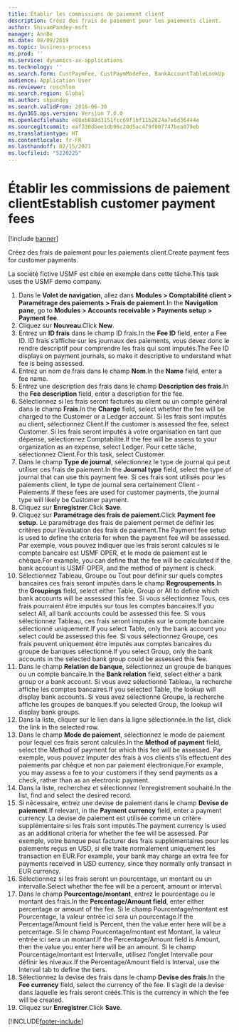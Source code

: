 ```yaml
---
title: Établir les commissions de paiement client
description: Créez des frais de paiement pour les paiements client.
author: ShivamPandey-msft
manager: AnnBe
ms.date: 08/09/2019
ms.topic: business-process
ms.prod: ''
ms.service: dynamics-ax-applications
ms.technology: ''
ms.search.form: CustPaymFee, CustPaymModeFee, BankAccountTableLookUp
audience: Application User
ms.reviewer: roschlom
ms.search.region: Global
ms.author: shpandey
ms.search.validFrom: 2016-06-30
ms.dyn365.ops.version: Version 7.0.0
ms.openlocfilehash: e88eb888d3151fcc69f1bf11b2624a7e6d36444e
ms.sourcegitcommit: eaf330dbee1db96c20d5ac479f007747bea079eb
ms.translationtype: HT
ms.contentlocale: fr-FR
ms.lasthandoff: 02/15/2021
ms.locfileid: "5220225"
---
```

# <a name="establish-customer-payment-fees"></a><span data-ttu-id="ee172-103">Établir les commissions de paiement client</span><span class="sxs-lookup"><span data-stu-id="ee172-103">Establish customer payment fees</span></span>

[!include [banner](../../includes/banner.md)]

<span data-ttu-id="ee172-104">Créez des frais de paiement pour les paiements client.</span><span class="sxs-lookup"><span data-stu-id="ee172-104">Create payment fees for customer payments.</span></span>

<span data-ttu-id="ee172-105">La société fictive USMF est citée en exemple dans cette tâche.</span><span class="sxs-lookup"><span data-stu-id="ee172-105">This task uses the USMF demo company.</span></span>

1. <span data-ttu-id="ee172-106">Dans le **Volet de navigation**, allez dans **Modules > Comptabilité client > Paramétrage des paiements > Frais de paiement**.</span><span class="sxs-lookup"><span data-stu-id="ee172-106">In the **Navigation pane**, go to **Modules > Accounts receivable > Payments setup > Payment fee**.</span></span>
2. <span data-ttu-id="ee172-107">Cliquez sur **Nouveau**.</span><span class="sxs-lookup"><span data-stu-id="ee172-107">Click **New**.</span></span>
3. <span data-ttu-id="ee172-108">Entrez un **ID frais** dans le champ ID frais.</span><span class="sxs-lookup"><span data-stu-id="ee172-108">In the **Fee ID** field, enter a Fee ID.</span></span> <span data-ttu-id="ee172-109">ID frais s’affiche sur les journaux des paiements, vous devez donc le rendre descriptif pour comprendre les frais qui sont imputés.</span><span class="sxs-lookup"><span data-stu-id="ee172-109">The Fee ID displays on payment journals, so make it descriptive to understand what fee is being assessed.</span></span>  
4. <span data-ttu-id="ee172-110">Entrez un nom de frais dans le champ **Nom**.</span><span class="sxs-lookup"><span data-stu-id="ee172-110">In the **Name** field, enter a fee name.</span></span>
5. <span data-ttu-id="ee172-111">Entrez une description des frais dans le champ **Description des frais**.</span><span class="sxs-lookup"><span data-stu-id="ee172-111">In the **Fee description** field, enter a description for the fee.</span></span>
6. <span data-ttu-id="ee172-112">Sélectionnez si les frais seront facturés au client ou un compte général dans le champ **Frais**.</span><span class="sxs-lookup"><span data-stu-id="ee172-112">In the **Charge** field, select whether the fee will be charged to the Customer or a Ledger account.</span></span> <span data-ttu-id="ee172-113">Si les frais sont imputés au client, sélectionnez Client.</span><span class="sxs-lookup"><span data-stu-id="ee172-113">If the customer is assessed the fee, select Customer.</span></span> <span data-ttu-id="ee172-114">Si les frais seront imputés à votre organisation en tant que dépense, sélectionnez Comptabilité.</span><span class="sxs-lookup"><span data-stu-id="ee172-114">If the fee will be assess to your organization as an expense, select Ledger.</span></span> <span data-ttu-id="ee172-115">Pour cette tâche, sélectionnez Client.</span><span class="sxs-lookup"><span data-stu-id="ee172-115">For this task, select Customer.</span></span>  
7. <span data-ttu-id="ee172-116">Dans le champ **Type de journal**, sélectionnez le type de journal qui peut utiliser ces frais de paiement.</span><span class="sxs-lookup"><span data-stu-id="ee172-116">In the **Journal type** field, select the type of journal that can use this payment fee.</span></span> <span data-ttu-id="ee172-117">Si ces frais sont utilisés pour les paiements client, le type de journal sera certainement Client - Paiements.</span><span class="sxs-lookup"><span data-stu-id="ee172-117">If these fees are used for customer payments, the journal type will likely be Customer payment.</span></span>  
8. <span data-ttu-id="ee172-118">Cliquez sur **Enregistrer**.</span><span class="sxs-lookup"><span data-stu-id="ee172-118">Click **Save**.</span></span>
9. <span data-ttu-id="ee172-119">Cliquez sur **Paramétrage des frais de paiement**.</span><span class="sxs-lookup"><span data-stu-id="ee172-119">Click **Payment fee setup**.</span></span> <span data-ttu-id="ee172-120">Le paramétrage des frais de paiement permet de définir les critères pour l’évaluation des frais de paiement.</span><span class="sxs-lookup"><span data-stu-id="ee172-120">The Payment fee setup is used to define the criteria for when the payment fee will be assessed.</span></span>  <span data-ttu-id="ee172-121">Par exemple, vous pouvez indiquer que les frais seront calculés si le compte bancaire est USMF OPER, et le mode de paiement est le chèque.</span><span class="sxs-lookup"><span data-stu-id="ee172-121">For example, you can define that the fee will be calculated if the bank account is USMF OPER, and the method of payment is check.</span></span>  
10. <span data-ttu-id="ee172-122">Sélectionnez Tableau, Groupe ou Tout pour définir sur quels comptes bancaires ces frais seront imputés dans le champ **Regroupements**.</span><span class="sxs-lookup"><span data-stu-id="ee172-122">In the **Groupings** field, select either Table, Group or All to define which bank accounts will be assessed this fee.</span></span> <span data-ttu-id="ee172-123">Si vous sélectionnez Tous, ces frais pourraient être imputés sur tous les comptes bancaires.</span><span class="sxs-lookup"><span data-stu-id="ee172-123">If you select All, all bank accounts could be assessed this fee.</span></span>  <span data-ttu-id="ee172-124">Si vous sélectionnez Tableau, ces frais seront imputés sur le compte bancaire sélectionné uniquement.</span><span class="sxs-lookup"><span data-stu-id="ee172-124">If you select Table, only the bank account you select could be assessed this fee.</span></span> <span data-ttu-id="ee172-125">Si vous sélectionnez Groupe, ces frais peuvent uniquement être imputés aux comptes bancaires du groupe de banques sélectionné.</span><span class="sxs-lookup"><span data-stu-id="ee172-125">If you select Group, only the bank accounts in the selected bank group could be assessed this fee.</span></span>  
11. <span data-ttu-id="ee172-126">Dans le champ **Relation de banque**, sélectionnez un groupe de banques ou un compte bancaire.</span><span class="sxs-lookup"><span data-stu-id="ee172-126">In the **Bank relation** field, select either a bank group or a bank account.</span></span> <span data-ttu-id="ee172-127">Si vous avez sélectionné Tableau, la recherche affiche les comptes bancaires.</span><span class="sxs-lookup"><span data-stu-id="ee172-127">If you selected Table, the lookup will display bank accounts.</span></span> <span data-ttu-id="ee172-128">Si vous avez sélectionné Groupe, la recherche affiche les groupes de banques.</span><span class="sxs-lookup"><span data-stu-id="ee172-128">If you selected Group, the lookup will display bank groups.</span></span>  
12. <span data-ttu-id="ee172-129">Dans la liste, cliquer sur le lien dans la ligne sélectionnée.</span><span class="sxs-lookup"><span data-stu-id="ee172-129">In the list, click the link in the selected row.</span></span>
13. <span data-ttu-id="ee172-130">Dans le champ **Mode de paiement**, sélectionnez le mode de paiement pour lequel ces frais seront calculés.</span><span class="sxs-lookup"><span data-stu-id="ee172-130">In the **Method of payment** field, select the Method of payment for which this fee will be assessed.</span></span> <span data-ttu-id="ee172-131">Par exemple, vous pouvez imputer des frais à vos clients s’ils effectuent des paiements par chèque et non par paiement électronique.</span><span class="sxs-lookup"><span data-stu-id="ee172-131">For example, you may assess a fee to your customers if they send payments as a check, rather than as an electronic payment.</span></span>  
14. <span data-ttu-id="ee172-132">Dans la liste, recherchez et sélectionnez l’enregistrement souhaité.</span><span class="sxs-lookup"><span data-stu-id="ee172-132">In the list, find and select the desired record.</span></span>
15. <span data-ttu-id="ee172-133">Si nécessaire, entrez une devise de paiement dans le champ **Devise de paiement**.</span><span class="sxs-lookup"><span data-stu-id="ee172-133">If relevant, in the **Payment currency** field, enter a payment currency.</span></span> <span data-ttu-id="ee172-134">La devise de paiement est utilisée comme un critère supplémentaire si les frais sont imputés.</span><span class="sxs-lookup"><span data-stu-id="ee172-134">The payment currency is used as an additional criteria for whether the fee will be assessed.</span></span>  <span data-ttu-id="ee172-135">Par exemple, votre banque peut facturer des frais supplémentaires pour les paiements reçus en USD, si elle traite normalement uniquement les transaction en EUR.</span><span class="sxs-lookup"><span data-stu-id="ee172-135">For example, your bank may charge an extra fee for payments received in USD currency, since they normally only transact in EUR currency.</span></span>  
16. <span data-ttu-id="ee172-136">Sélectionnez si les frais seront un pourcentage, un montant ou un intervalle.</span><span class="sxs-lookup"><span data-stu-id="ee172-136">Select whether the fee will be a percent, amount or interval.</span></span>
17. <span data-ttu-id="ee172-137">Dans le champ **Pourcentage/montant**, entrez le pourcentage ou le montant des frais.</span><span class="sxs-lookup"><span data-stu-id="ee172-137">In the **Percentage/Amount field**, enter either percentage or amount of the fee.</span></span> <span data-ttu-id="ee172-138">Si le champ Pourcentage/montant est Pourcentage, la valeur entrée ici sera un pourcentage.</span><span class="sxs-lookup"><span data-stu-id="ee172-138">If the Percentage/Amount field is Percent, then the value enter here will be a percentage.</span></span> <span data-ttu-id="ee172-139">Si le champ Pourcentage/montant est Montant, la valeur entrée ici sera un montant.</span><span class="sxs-lookup"><span data-stu-id="ee172-139">If the Percentage/Amount field is Amount, then the value you enter here will be an amount.</span></span> <span data-ttu-id="ee172-140">Si le champ Pourcentage/montant est Intervalle, utilisez l’onglet Intervalle pour définir les niveaux.</span><span class="sxs-lookup"><span data-stu-id="ee172-140">If the Percentage/Amount field is Interval, use the Interval tab to define the tiers.</span></span>  
18. <span data-ttu-id="ee172-141">Sélectionnez la devise des frais dans le champ **Devise des frais**.</span><span class="sxs-lookup"><span data-stu-id="ee172-141">In the **Fee currency** field, select the currency of the fee.</span></span> <span data-ttu-id="ee172-142">Il s’agit de la devise dans laquelle les frais seront créés.</span><span class="sxs-lookup"><span data-stu-id="ee172-142">This is the currency in which the fee will be created.</span></span>  
19. <span data-ttu-id="ee172-143">Cliquez sur **Enregistrer**.</span><span class="sxs-lookup"><span data-stu-id="ee172-143">Click **Save**.</span></span>



[!INCLUDE[footer-include](../../../includes/footer-banner.md)]